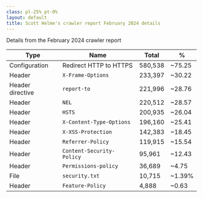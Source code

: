 ```yaml
---
class: pl-25% pt-0%
layout: default
title: Scott Helme's crawler report February 2024 details
---
```

<p class="mb-0!">Details from the February 2024 crawler report</p>

<Transform scale="0.75">

| **Type** | **Name** | **Total** | **%** |
| --- | --- | --- | --- |
| Configuration | Redirect HTTP to HTTPS | 580,538 | ~75.25 |
| Header | `X-Frame-Options` | 233,397 | ~30.22 |
| Header directive | `report-to` | 221,996 | ~28.76 |
| Header | `NEL` | 220,512 | ~28.57 |
| Header | `HSTS` | 200,935 | ~26.04 |
| Header | `X-Content-Type-Options` | 196,160 | ~25.41 |
| Header | `X-XSS-Protection` | 142,383 | ~18.45 |
| Header | `Referrer-Policy` | 119,915  | ~15.54 |
| Header | `Content-Security-Policy` | 95,961 | ~12.43 |
| Header | `Permissions-policy` | 36,689 | ~4.75 |
| File | `security.txt` | 10,715 | ~1.39% |
| Header | `Feature-Policy` | 4,888 | ~0.63 |

<!-- - HTTP to HTTPS redirect: 580,538 (~75.25%) -->
<!-- - `X-Frame-Options`: 233,397 (~30.22%) -->
<!-- - `report-to`: 221,996 (~28.76%) -->
<!-- - `nel`: 220,512 (~28.57%) -->
<!-- - `HSTS`: 200,935 (~26.04%) -->
<!-- - `X-Content-Type-Options`: 196,160 (~25.41%) -->
<!-- - `X-XSS-Protection`: 142,383 (~18.45%) -->
<!-- - `Referrer-Policy`: 119,915 (~15.54%) -->
<!-- - `Content-Security-Policy`: 95,961 (~12.43%) -->
<!-- - `Permissions-policy`: 36,689 (~4.75%) -->
<!-- - `security.txt`: 10,715 (~1.39%) -->
<!-- - `Feature-Policy`: 4,888 (~0.63%) -->

</Transform>

<!--
**Top 1 million analysis (2024/02)**

- ~100k sites use CSP
- ~80k sites have a grade on Security Header of A+, A or B
- ~200k use HSTS

**Fun facts**

- [owasp.org](https://owasp.org/Top10/) has a CSP
- [cheatsheetseries.owasp.org](https://cheatsheetseries.owasp.org/) does NOT have a CSP
-->

